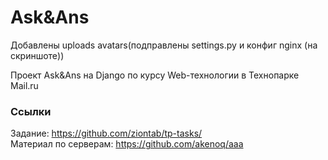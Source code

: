 # Ask&Ans
Добавлены uploads avatars(подправлены settings.py и конфиг nginx (на скриншоте))

Проект Ask&Ans на Django по курсу Web-технологии в Технопарке Mail.ru

### Ссылки

Задание: https://github.com/ziontab/tp-tasks/  
Материал по серверам: https://github.com/akenoq/aaa
